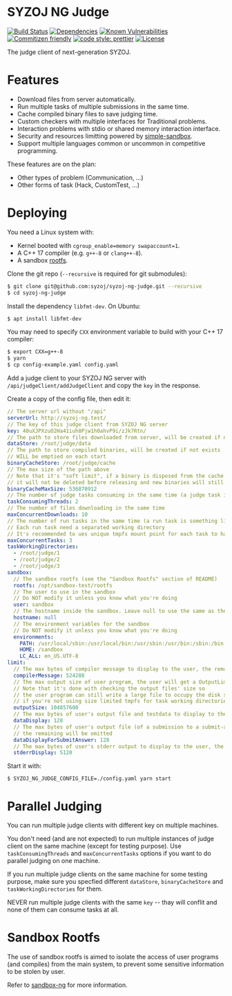 # SYZOJ NG Judge

[![Build Status](https://img.shields.io/github/workflow/status/syzoj/syzoj-ng-judge/CI?style=flat-square)](https://github.com/syzoj/syzoj-ng-judge/actions?query=workflow%3ACI)
[![Dependencies](https://img.shields.io/david/syzoj/syzoj-ng-judge?style=flat-square)](https://david-dm.org/syzoj/syzoj-ng-judge)
[![Known Vulnerabilities](https://snyk.io/test/github/syzoj/syzoj-ng-judge/badge.svg?targetFile=package.json&style=flat-square)](https://snyk.io/test/github/syzoj/syzoj-ng-judge?targetFile=package.json)
[![Commitizen friendly](https://img.shields.io/badge/commitizen-friendly-brightgreen.svg?style=flat-square)](http://commitizen.github.io/cz-cli/)
[![code style: prettier](https://img.shields.io/badge/code_style-prettier-ff69b4.svg?style=flat-square)](https://github.com/prettier/prettier)
[![License](https://img.shields.io/github/license/syzoj/syzoj-ng-judge?style=flat-square)](LICENSE)

The judge client of next-generation SYZOJ.

# Features
* Download files from server automatically.
* Run multiple tasks of multiple submissions in the same time.
* Cache compiled binary files to save judging time.
* Custom checkers with multiple interfaces for Traditional problems.
* Interaction problems with stdio or shared memory interaction interface.
* Security and resources limitting powered by [simple-sandbox](https://github.com/t123yh/simple-sandbox).
* Support multiple languages common or uncommon in competitive programming.

These features are on the plan:

* Other types of problem (Communication, ...)
* Other forms of task (Hack, CustomTest, ...)

# Deploying
You need a Linux system with:

* Kernel booted with `cgroup_enable=memory swapaccount=1`.
* A C++ 17 compiler (e.g. `g++-8` or `clang++-8`).
* A sandbox [rootfs](#Sandbox-Rootfs).

Clone the git repo (`--recursive` is required for git submodules):

```bash
$ git clone git@github.com:syzoj/syzoj-ng-judge.git --recursive
$ cd syzoj-ng-judge
```

Install the dependency `libfmt-dev`. On Ubuntu:

```bash
$ apt install libfmt-dev
```

You may need to specify `CXX` environment variable to build with your C++ 17 compiler:

```bash
$ export CXX=g++-8
$ yarn
$ cp config-example.yaml config.yaml
```

Add a judge client to your SYZOJ NG server with `/api/judgeClient/addJudgeClient` and copy the `key` in the response.

Create a copy of the config file, then edit it:

```yaml
// The server url without "/api"
serverUrl: http://syzoj-ng.test/
// The key of this judge client from SYZOJ NG server
key: 40uXJPXzuO2Ha41iuh8Pjw1h0ahvP9i/zJk7Rtn/
// The path to store files downloaded from server, will be created if not exists
dataStore: /root/judge/data
// The path to store compiled binaries, will be created if not exists
// WILL be emptied on each start
binaryCacheStore: /root/judge/cache
// The max size of the path above
// Note that it's "soft limit", if a binary is disposed from the cache but currently using
// it will not be deleted before releasing and new binaries will still added
binaryCacheMaxSize: 536870912
// The number of judge tasks consuming in the same time (a judge task is something like a submission)
taskConsumingThreads: 2
// The number of files downloading in the same time
maxConcurrentDownloads: 10
// The number of run tasks in the same time (a run task is something like compiling code or running a testcase)
// Each run task need a separated working directory
// It's recommended to ues unique tmpfs mount point for each task to have better output size limiting and performance
maxConcurrentTasks: 3
taskWorkingDirectories:
  - /root/judge/1
  - /root/judge/2
  - /root/judge/3
sandbox:
  // The sandbox rootfs (see the "Sandbox Rootfs" section of README)
  rootfs: /opt/sandbox-test/rootfs
  // The user to use in the sandbox
  // Do NOT modify it unless you know what you're doing
  user: sandbox
  // The hostname inside the sandbox. Leave null to use the same as the outside hostname
  hostname: null
  // The environment variables for the sandbox
  // Do NOT modify it unless you know what you're doing
  environments:
    PATH: /usr/local/sbin:/usr/local/bin:/usr/sbin:/usr/bin:/sbin:/bin
    HOME: /sandbox
    LC_ALL: en_US.UTF-8
limit:
  // The max bytes of compiler message to display to the user, the remaining will be omitted
  compilerMessage: 524288
  // The max output size of user program, the user will get a OutputLimitExceeded if exceeds
  // Note that it's done with checking the output files' size so
  // the user program can still write a large file to occupy the disk size
  // if you're not using size limited tmpfs for task working directories
  outputSize: 104857600
  // The max bytes of user's output file and testdata to display to the user, the remaining will be omitted
  dataDisplay: 128
  // The max bytes of user's output file (of a submission to a submit-answer problem) to display to the user,
  // the remaining will be omitted
  dataDisplayForSubmitAnswer: 128
  // The max bytes of user's stderr output to display to the user, the remaining will be omitted
  stderrDisplay: 5120
```

Start it with:

```
$ SYZOJ_NG_JUDGE_CONFIG_FILE=./config.yaml yarn start
```

# Parallel Judging
You can run multiple judge clients with different key on multiple machines.

You don't need (and are not expected) to run multiple instances of judge client on the same machine (except for testing purpose). Use `taskConsumingThreads` and `maxConcurrentTasks` options if you want to do parallel judging on one machine.

If you run multiple judge clients on the same machine for some testing purpose, make sure you specfied different `dataStore`, `binaryCacheStore` and `taskWorkingDirectories` for them.

NEVER run multiple judge clients with the same `key` -- thay will conflit and none of them can consume tasks at all.

# Sandbox Rootfs
The use of sandbox rootfs is aimed to isolate the access of user programs (and compiles) from the main system, to prevent some sensitive information to be stolen by user.

Refer to [sandbox-ng](https://github.com/syzoj/sandbox-rootfs-ng) for more information.
